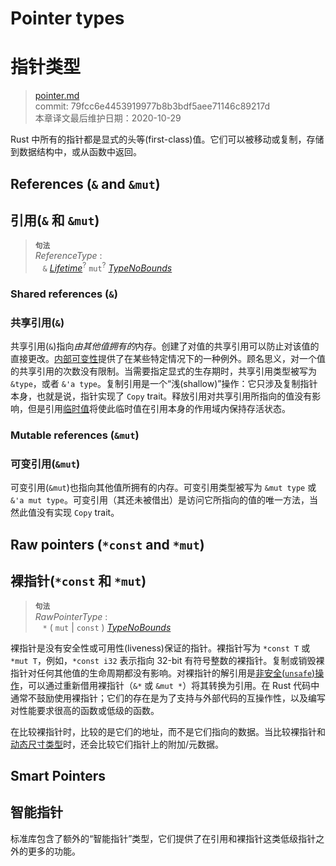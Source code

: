 # Pointer types
# 指针类型

>[pointer.md](https://github.com/rust-lang/reference/blob/master/src/types/pointer.md)\
>commit: 79fcc6e4453919977b8b3bdf5aee71146c89217d \
>本章译文最后维护日期：2020-10-29

Rust 中所有的指针都是显式的头等(first-class)值。它们可以被移动或复制，存储到数据结构中，或从函数中返回。

## References (`&` and `&mut`)
## 引用(`&` 和 `&mut`)

> **<sup>句法</sup>**\
> _ReferenceType_ :\
> &nbsp;&nbsp; `&` [_Lifetime_]<sup>?</sup> `mut`<sup>?</sup> [_TypeNoBounds_]

### Shared references (`&`)
### 共享引用(`&`)

共享引用(`&`)指向*由其他值拥有的*内存。创建了对值的共享引用可以防止对该值的直接更改。[内部可变性][Interior mutability]提供了在某些特定情况下的一种例外。顾名思义，对一个值的共享引用的次数没有限制。当需要指定显式的生存期时，共享引用类型被写为 `&type`，或者 `&'a type`。复制引用是一个“浅(shallow)”操作：它只涉及复制指针本身，也就是说，指针实现了 `Copy` trait。释放引用对共享引用所指向的值没有影响，但是引用[临时值][temporary value]将使此临时值在引用本身的作用域内保持存活状态。

### Mutable references (`&mut`)
### 可变引用(`&mut`)

可变引用(`&mut`)也指向其他值所拥有的内存。可变引用类型被写为 `&mut type` 或 `&'a mut type`。可变引用（其还未被借出）是访问它所指向的值的唯一方法，当然此值没有实现 `Copy` trait。

## Raw pointers (`*const` and `*mut`)
## 裸指针(`*const` 和 `*mut`)

> **<sup>句法</sup>**\
> _RawPointerType_ :\
> &nbsp;&nbsp; `*` ( `mut` | `const` ) [_TypeNoBounds_]

裸指针是没有安全性或可用性(liveness)保证的指针。裸指针写为 `*const T` 或 `*mut T`，例如，`*const i32` 表示指向 32-bit 有符号整数的裸指针。复制或销毁裸指针对任何其他值的生命周期都没有影响。对裸指针的解引用是[非安全(`unsafe`)操作][`unsafe` operation]，可以通过重新借用裸指针（`&*` 或 `&mut *`）将其转换为引用。在 Rust 代码中通常不鼓励使用裸指针；它们的存在是为了支持与外部代码的互操作性，以及编写对性能要求很高的函数或低级的函数。

在比较裸指针时，比较的是它们的地址，而不是它们指向的数据。当比较裸指针和[动态尺寸类型][dynamically sized types]时，还会比较它们指针上的附加/元数据。

## Smart Pointers
## 智能指针

标准库包含了额外的“智能指针”类型，它们提供了在引用和裸指针这类低级指针之外的更多的功能。

[Interior mutability]: ../interior-mutability.md
[_Lifetime_]: ../trait-bounds.md
[_TypeNoBounds_]: ../types.md#type-expressions
[`unsafe` operation]: ../unsafety.md
[dynamically sized types]: ../dynamically-sized-types.md
[temporary value]: ../expressions.md#temporaries

<!-- 2020-11-12-->
<!-- checked -->
